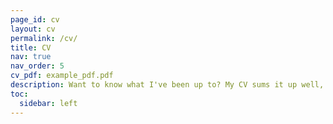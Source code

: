 ```yaml
---
page_id: cv
layout: cv
permalink: /cv/
title: CV
nav: true
nav_order: 5
cv_pdf: example_pdf.pdf
description: Want to know what I've been up to? My CV sums it up well, If you want to know more - read my blog!
toc:
  sidebar: left
---
```

